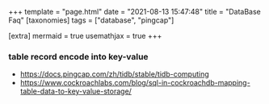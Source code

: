 +++
template = "page.html"
date = "2021-08-13 15:47:48"
title = "DataBase Faq"
[taxonomies]
tags = ["database", "pingcap"]

[extra]
mermaid = true
usemathjax = true
+++
<!--
mermaid example:
<div class="mermaid">
    mermaid program
</div>
-->

### table record encode into key-value
- https://docs.pingcap.com/zh/tidb/stable/tidb-computing
- https://www.cockroachlabs.com/blog/sql-in-cockroachdb-mapping-table-data-to-key-value-storage/